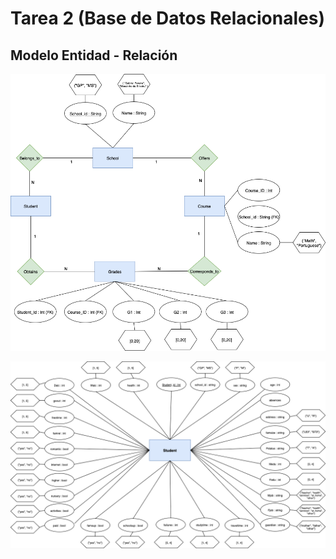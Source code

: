 # Tarea 2 (Base de Datos Relacionales)

## Modelo Entidad - Relación

![Modelo ER](MODELOER_P1.png)

![Modelo ER](MODELOER_P2.png)
